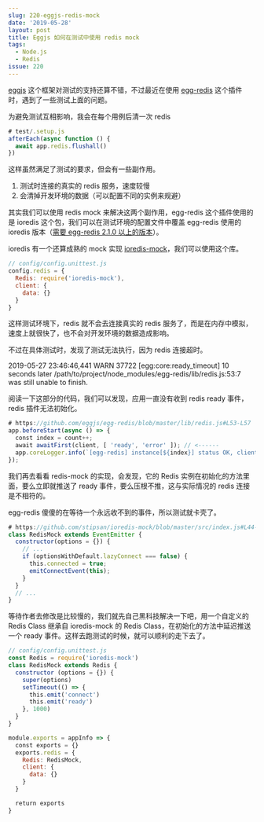 ```yaml
---
slug: 220-eggjs-redis-mock
date: '2019-05-28'
layout: post
title: Eggjs 如何在测试中使用 redis mock
tags:
  - Node.js
  - Redis
issue: 220
---
```


[eggjs](https://eggjs.org/) 这个框架对测试的支持还算不错，不过最近在使用 [egg-redis](https://github.com/eggjs/egg-redis/) 这个插件时，遇到了一些测试上面的问题。

为避免测试互相影响，我会在每个用例后清一次 redis

```js
# test/.setup.js
afterEach(async function () {
  await app.redis.flushall()
})
```

这样虽然满足了测试的要求，但会有一些副作用。

1.  测试时连接的真实的 redis 服务，速度较慢
2.  会清掉开发环境的数据（可以配置不同的实例来规避）

其实我们可以使用 redis mock 来解决这两个副作用，egg-redis 这个插件使用的是 ioredis 这个包，我们可以在测试环境的配置文件中覆盖 egg-redis 使用的 ioredis 版本（[需要 egg-redis 2.1.0 以上的版本](https://github.com/eggjs/egg-redis/commit/ee3fda1f95a178a6120fe32141c903d19f7f5ecb)）。

ioredis 有一个还算成熟的 mock 实现 [ioredis-mock](https://github.com/stipsan/ioredis-mock)，我们可以使用这个库。

```js
// config/config.unittest.js
config.redis = {
  Redis: require('ioredis-mock'),
  client: {
    data: {}
  }
}
```

这样测试环境下，redis 就不会去连接真实的 redis 服务了，而是在内存中模拟，速度上就很快了，也不会对开发环境的数据造成影响。

不过在具体测试时，发现了测试无法执行，因为 redis 连接超时。

2019-05-27 23:46:46,441 WARN 37722 [egg:core:ready_timeout] 10 seconds later /path/to/project/node_modules/egg-redis/lib/redis.js:53:7 was still unable to finish.

阅读一下这部分的代码，我们可以发现，应用一直没有收到 redis ready 事件，redis 插件无法初始化。

```js
# https://github.com/eggjs/egg-redis/blob/master/lib/redis.js#L53-L57
app.beforeStart(async () => {
  const index = count++;
  await awaitFirst(client, [ 'ready', 'error' ]); // <------
  app.coreLogger.info(`[egg-redis] instance[${index}] status OK, client ready`);
});
```

我们再去看看 redis-mock 的实现，会发现，它的 Redis 实例在初始化的方法里面，要么立即就推送了 ready 事件，要么压根不推，这与实际情况的 redis 连接是不相符的。

egg-redis 傻傻的在等待一个永远收不到的事件，所以测试就卡壳了。

```js
# https://github.com/stipsan/ioredis-mock/blob/master/src/index.js#L44-L47
class RedisMock extends EventEmitter {
  constructor(options = {}) {
    // ...
    if (optionsWithDefault.lazyConnect === false) {
      this.connected = true;
      emitConnectEvent(this);
    }
  }
  // ...
}
```

等待作者去修改是比较慢的，我们就先自己黑科技解决一下吧，用一个自定义的 Redis Class 继承自 ioredis-mock 的 Redis Class，在初始化的方法中延迟推送一个 ready 事件。这样去跑测试的时候，就可以顺利的走下去了。

```js
// config/config.unittest.js
const Redis = require('ioredis-mock')
class RedisMock extends Redis {
  constructor (options = {}) {
    super(options)
    setTimeout(() => {
      this.emit('connect')
      this.emit('ready')
    }, 1000)
  }
}

module.exports = appInfo => {
  const exports = {}
  exports.redis = {
    Redis: RedisMock,
    client: {
      data: {}
    }
  }

  return exports
}
```

